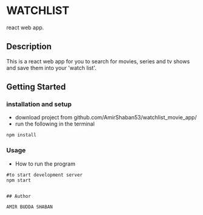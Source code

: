 # WATCHLIST

react web app.

## Description

This is a react web app for you to search for movies, series and tv shows and 
save them into your 'watch list'.

## Getting Started


### installation and setup

* download project from github.com/AmirShaban53/watchlist_movie_app/
* run the following in the terminal
```
npm install
```
   

### Usage

* How to run the program

```
#to start development server
npm start


## Author

AMIR BUDDA SHABAN
